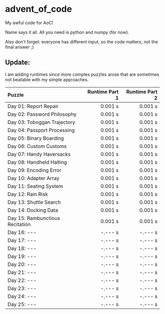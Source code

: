 # advent_of_code
My awful code for AoC!

Name says it all. All you need is python and numpy (for now).

Also don't forget: everyone has different input, so the code matters, not the final answer ;)

## Update:

I am adding runtimes since more complex puzzles arose that are sometimes not beatable with my simple approaches.

| Puzzle | Runtime Part 1 | Runtime Part 2 |
| :--- | ---: | ---: |
| Day 01: Report Repair | 0.001 s | 0.001 s|
| Day 02: Password Philosophy | 0.001 s | 0.001 s|
| Day 03: Toboggan Trajectory | 0.001 s | 0.001 s|
| Day 04: Passport Processing | 0.001 s | 0.001 s|
| Day 05: Binary Boarding | 0.001 s | 0.001 s|
| Day 06: Custom Customs | 0.001 s | 0.001 s|
| Day 07: Handy Haversacks | 0.001 s | 0.001 s|
| Day 08: Handheld Halting | 0.001 s | 0.001 s|
| Day 09: Encoding Error | 0.001 s | 0.001 s|
| Day 10: Adapter Array | 0.001 s | 0.001 s|
| Day 11: Seating System | 0.001 s | 0.001 s|
| Day 12: Rain Risk | 0.001 s | 0.001 s|
| Day 13: Shuttle Search | 0.001 s | 0.001 s|
| Day 14: Docking Data | 0.001 s | 0.001 s|
| Day 15: Rambunctious Recitation | 0.001 s | 0.001 s|
| Day 16: --- | -.--- s | -.--- s|
| Day 17: --- | -.--- s | -.--- s|
| Day 18: --- | -.--- s | -.--- s|
| Day 19: --- | -.--- s | -.--- s|
| Day 20: --- | -.--- s | -.--- s|
| Day 21: --- | -.--- s | -.--- s|
| Day 22: --- | -.--- s | -.--- s|
| Day 23: --- | -.--- s | -.--- s|
| Day 24: --- | -.--- s | -.--- s|
| Day 25: --- | -.--- s | -.--- s|
